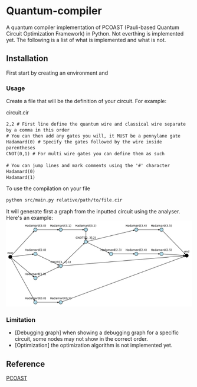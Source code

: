 # Quantum-compiler
A quantum compiler implementation of PCOAST (Pauli-based Quantum Circuit Optimization Framework) in Python.
Not everthing is implemented yet. The following is a list of what is implemented and what is not.

## Installation
First start by creating an environment and 

### Usage
Create a file that will be the definition of your circuit. For example:

circuit.cir
```
2,2 # First line define the quantum wire and classical wire separate by a comma in this order
# You can then add any gates you will, it MUST be a pennylane gate
Hadamard(0) # Specify the gates followed by the wire inside parentheses
CNOT(0,1) # For multi wire gates you can define them as such

# You can jump lines and mark comments using the '#' character
Hadamard(0)
Hadamard(1)
```
To use the compilation on your file
```bash
python src/main.py relative/path/to/file.cir
```
It will generate first a graph from the inputted circuit using the analyser. Here's an example: 
![image](./graph_pcoast_example.png)


### Limitation
- [Debugging graph] when showing a debugging graph for a specific circuit, some nodes may not show in the correct order.
- [Optimization] the optimization algorithm is not implemented yet.

## Reference
[PCOAST](https://arxiv.org/pdf/2305.10966v2.pdf)
